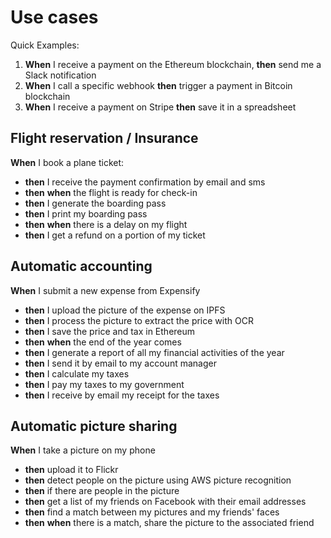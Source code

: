 # Use cases

Quick Examples:

1. **When** I receive a payment on the Ethereum blockchain, **then** send me a Slack notification
2. **When** I call a specific webhook **then** trigger a payment in Bitcoin blockchain
3. **When** I receive a payment on Stripe **then** save it in a spreadsheet

## Flight reservation / Insurance

**When** I book a plane ticket:   


* **then** I receive the payment confirmation by email and sms  
* **then** **when** the flight is ready for check-in  
* **then** I generate the boarding pass  
* **then** I print my boarding pass  
* **then** **when** there is a delay on my flight  
* **then** I get a refund on a portion of my ticket  

## Automatic accounting

**When** I submit a new expense from Expensify  


* **then** I upload the picture of the expense on IPFS 
* **then** I process the picture to extract the price with OCR 
* **then** I save the price and tax in Ethereum 
* **then** **when** the end of the year comes 
* **then** I generate a report of all my financial activities of the year 
* **then** I send it by email to my account manager 
* **then** I calculate my taxes 
* **then** I pay my taxes to my government 
* **then** I receive by email my receipt for the taxes

## Automatic picture sharing

**When** I take a picture on my phone  


* **then** upload it to Flickr 
* **then** detect people on the picture using AWS picture recognition 
* **then** if there are people in the picture 
* **then** get a list of my friends on Facebook with their email addresses 
* **then** find a match between my pictures and my friends' faces 
* **then** **when** there is a match, share the picture to the associated friend 

## 

## 

